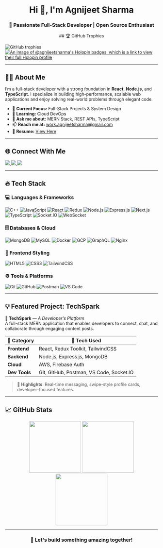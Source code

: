 <h1 align="center">Hi 👋, I'm Agnijeet Sharma</h1>
<h3 align="center">🚀 Passionate Full-Stack Developer | Open Source Enthusiast</h3>

<p align="center">
  ## 🏆 GitHub Trophies

![GitHub trophies](https://github-profile-trophy.vercel.app/?username=agnijeetsharma&theme=dracula&margin-w=15)
[![An image of @agnijeetsharma's Holopin badges, which is a link to view their full Holopin profile](https://holopin.me/agnijeetsharma)](https://holopin.io/@agnijeetsharma)



</p>

---

## 🧑‍💻 About Me  
I’m a full-stack developer with a strong foundation in **React**, **Node.js**, and **TypeScript**. I specialize in building high-performance, scalable web applications and enjoy solving real-world problems through elegant code.

- 🔭 **Current Focus:** Full-Stack Projects & System Design  
- 🌱 **Learning:** Cloud DevOps  
- 💬 **Ask me about:** MERN Stack, REST APIs, TypeScript  
- 📫 **Reach me at:** [work.agnijeetsharma@gmail.com](mailto:work.agnijeetsharma@gmail.com)  
- 📄 **Resume:** [View Here]()

---

## 🌐 Connect With Me  
<p>
  <a href="https://www.linkedin.com/in/agnijeet-sharma-a58505259/" target="_blank">
    <img src="https://img.shields.io/badge/LinkedIn-%230077B5.svg?&style=for-the-badge&logo=linkedin&logoColor=white" />
  </a>
  <a href="https://codeforces.com/profile/abhic205" target="_blank">
    <img src="https://img.shields.io/badge/Codeforces-%23F44336.svg?&style=for-the-badge&logo=codeforces&logoColor=white" />
  </a>
  <a href="https://leetcode.com/u//" target="_blank">
    <img src="https://img.shields.io/badge/LeetCode-%2300CCBB.svg?&style=for-the-badge&logo=leetcode&logoColor=white" />
  </a>
</p>

---

## 🔥 Tech Stack  

### 💻 Languages & Frameworks  
![C++](https://img.shields.io/badge/C++-00599C?style=flat&logo=c%2B%2B&logoColor=white)
![JavaScript](https://img.shields.io/badge/JavaScript-F7DF1E?style=flat&logo=javascript&logoColor=black)
![React](https://img.shields.io/badge/React-20232A?style=flat&logo=react&logoColor=61DAFB)
![Redux](https://img.shields.io/badge/Redux-764ABC?style=flat&logo=redux&logoColor=white)
![Node.js](https://img.shields.io/badge/Node.js-43853D?style=flat&logo=node-dot-js&logoColor=white)
![Express.js](https://img.shields.io/badge/Express.js-404D59?style=flat&logo=express&logoColor=white)
![Next.js](https://img.shields.io/badge/Next.js-000000?style=flat&logo=next.js&logoColor=white)
![TypeScript](https://img.shields.io/badge/TypeScript-3178C6?style=flat&logo=typescript&logoColor=white)
![Socket.IO](https://img.shields.io/badge/Socket.IO-010101?style=flat&logo=socket.io&logoColor=white)
![WebSocket](https://img.shields.io/badge/WebSocket-35495E?style=flat&logo=websocket&logoColor=white)



### 🗄️ Databases & Cloud  
![MongoDB](https://img.shields.io/badge/MongoDB-4EA94B?style=flat&logo=mongodb&logoColor=white)
![MySQL](https://img.shields.io/badge/MySQL-00758F?style=flat&logo=mysql&logoColor=white)
![Docker](https://img.shields.io/badge/Docker-2496ED?style=flat&logo=docker&logoColor=white)
![GCP](https://img.shields.io/badge/Google_Cloud-4285F4?style=flat&logo=google-cloud&logoColor=white)
![GraphQL](https://img.shields.io/badge/GraphQL-E10098?style=flat&logo=graphql&logoColor=white)
![Nginx](https://img.shields.io/badge/Nginx-009639?style=flat&logo=nginx&logoColor=white)


### 🎨 Frontend Styling  
![HTML5](https://img.shields.io/badge/HTML5-E34F26?style=flat&logo=html5&logoColor=white)
![CSS3](https://img.shields.io/badge/CSS3-1572B6?style=flat&logo=css3&logoColor=white)
![TailwindCSS](https://img.shields.io/badge/Tailwind_CSS-38B2AC?style=flat&logo=tailwind-css&logoColor=white)

### ⚙️ Tools & Platforms  
![Git](https://img.shields.io/badge/Git-F05032?style=flat&logo=git&logoColor=white)
![GitHub](https://img.shields.io/badge/GitHub-100000?style=flat&logo=github&logoColor=white)
![Postman](https://img.shields.io/badge/Postman-FF6C37?style=flat&logo=postman&logoColor=white)
![VS Code](https://img.shields.io/badge/VS_Code-007ACC?style=flat&logo=visual-studio-code&logoColor=white)

---

## 💡 Featured Project: TechSpark

**🔗 TechSpark** — *A Developer's Platform*  
A full-stack MERN application that enables developers to connect, chat, and collaborate through engaging content posts.

| 🔧 Category | 🚀 Tech Used |
|------------|--------------|
| **Frontend** | React, Redux Toolkit, TailwindCSS |
| **Backend**  | Node.js, Express.js, MongoDB |
| **Cloud**    | AWS, Firebase Auth |
| **Dev Tools**| Git, GitHub, Postman, VS Code, Socket.IO |

> 🌟 **Highlights**: Real-time messaging, swipe-style profile cards, developer-focused features.

---

## 📈 GitHub Stats  
<div align="center">
  <img src="https://github-readme-streak-stats.herokuapp.com/?user=agnijeetsharma&theme=radical" height="170"/>
  <img src="https://github-readme-stats.vercel.app/api?username=agnijeetsharma&show_icons=true&theme=radical" height="170"/>
  <img src="https://github-readme-stats.vercel.app/api/top-langs/?username=agnijeetsharma&layout=compact&theme=radical" height="170"/>
</div>

---

<h3 align="center">🚀 Let's build something amazing together!</h3>
